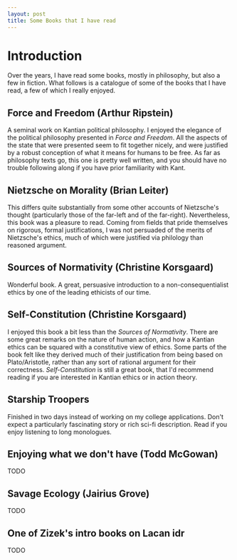 ```yaml
---
layout: post
title: Some Books that I have read
---
```


# Introduction

Over the years, I have read some books, mostly in philosophy, but also a few in fiction. What follows is a catalogue of some of the books that I have read, a few of which I really enjoyed.

## Force and Freedom (Arthur Ripstein)

A seminal work on Kantian political philosophy. I enjoyed the elegance of the political philosophy presented in *Force and Freedom*. 
All the aspects of the state that were presented seem to fit together nicely, and were justified by a robust conception of what
it means for humans to be free. As far as philosophy texts go, this one is pretty well written, and you should have no trouble
following along if you have prior familiarity with Kant.

## Nietzsche on Morality (Brian Leiter)

This differs quite substantially from some other accounts of Nietzsche's thought (particularly those of the
far-left and of the far-right). Nevertheless, this book was a pleasure to read. Coming from fields that pride themselves
on rigorous, formal justifications, I was not persuaded of the merits of Nietzsche's ethics, much of which were justified
via philology than reasoned argument. 

## Sources of Normativity (Christine Korsgaard)

Wonderful book. A great, persuasive introduction to a non-consequentialist ethics by one of the leading ethicists of our time.

## Self-Constitution (Christine Korsgaard)

I enjoyed this book a bit less than the *Sources of Normativity*. There are some great remarks on the nature of human action,
and how a Kantian ethics can be squared with a constitutive view of ethics. Some parts of the book felt like they derived
much of their justification from being based on Plato/Aristotle, rather than any sort of rational argument for their correctness.
*Self-Constitution* is still a great book, that I'd recommend reading if you are interested in Kantian ethics or in action theory. 

## Starship Troopers

Finished in two days instead of working on my college applications. Don't expect a particularly fascinating story
or rich sci-fi description. Read if you enjoy listening to long monologues.

## Enjoying what we don't have (Todd McGowan)

TODO

## Savage Ecology (Jairius Grove)

TODO

## One of Zizek's intro books on Lacan idr

TODO

